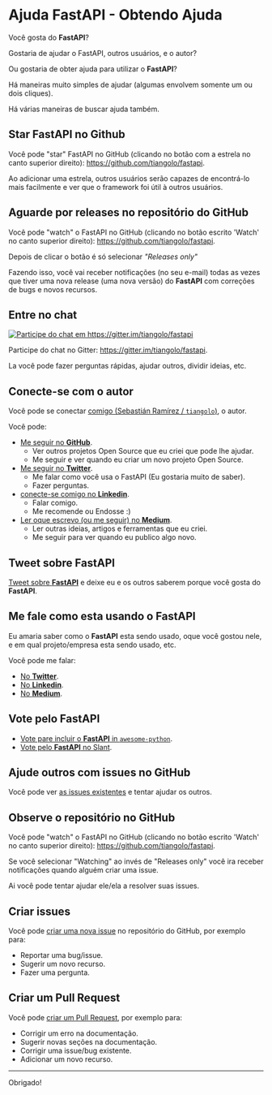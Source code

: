 # Ajuda FastAPI - Obtendo Ajuda

Você gosta do **FastAPI**?

Gostaria de ajudar o FastAPI, outros usuários, e o autor?

Ou gostaria de obter ajuda para utilizar o **FastAPI**?

Há maneiras muito simples de ajudar (algumas envolvem somente um ou dois cliques). 

Há várias maneiras de buscar ajuda também.

## Star **FastAPI** no Github

Você pode "star" FastAPI no GitHub (clicando no botão com a estrela no canto superior direito): <a href="https://github.com/tiangolo/fastapi" class="external-link" target="_blank">https://github.com/tiangolo/fastapi</a>.

Ao adicionar uma estrela, outros usuários serão capazes de encontrá-lo mais facilmente e ver que o framework foi útil à outros usuários.

## Aguarde por releases no repositório do GitHub

Você pode "watch" o FastAPI no GitHub (clicando no botão escrito 'Watch' no canto superior direito): <a href="https://github.com/tiangolo/fastapi" class="external-link" target="_blank">https://github.com/tiangolo/fastapi</a>.

Depois de clicar o botão é só selecionar _"Releases only"_

Fazendo isso, você vai receber notificações (no seu e-mail) todas as vezes que tiver uma nova release (uma nova versão) do **FastAPI** com correções de bugs e novos recursos.

## Entre no chat

<a href="https://gitter.im/tiangolo/fastapi?utm_source=badge&utm_medium=badge&utm_campaign=pr-badge&utm_content=badge" target="_blank">
    <img src="https://badges.gitter.im/tiangolo/fastapi.svg" alt="Participe do chat em https://gitter.im/tiangolo/fastapi">
</a>

Participe do chat no Gitter: <a href="https://gitter.im/tiangolo/fastapi" class="external-link" target="_blank">https://gitter.im/tiangolo/fastapi</a>.

La você pode fazer perguntas rápidas, ajudar outros, dividir ideias, etc.

## Conecte-se com o autor

Você pode se conectar <a href="https://tiangolo.com" class="external-link" target="_blank">comigo (Sebastián Ramírez / `tiangolo`)</a>, o autor.
    
Você pode:

* <a href="https://github.com/tiangolo" class="external-link" target="_blank">Me seguir no **GitHub**</a>.
    * Ver outros projetos Open Source que eu criei que pode lhe ajudar.
    * Me seguir e ver quando eu criar um novo projeto Open Source.
* <a href="https://twitter.com/tiangolo" class="external-link" target="_blank">Me seguir no **Twitter**</a>.
    * Me falar como você usa o FastAPI (Eu gostaria muito de saber).
    * Fazer perguntas.
* <a href="https://www.linkedin.com/in/tiangolo/" class="external-link" target="_blank">conecte-se comigo no **Linkedin**</a>.
    * Falar comigo.
    * Me recomende ou Endosse :)
* <a href="https://medium.com/@tiangolo" class="external-link" target="_blank">Ler oque escrevo (ou me seguir) no **Medium**</a>.
    * Ler outras ideias, artigos e ferramentas que eu criei.
    * Me seguir para ver quando eu publico algo novo.

## Tweet sobre **FastAPI**

<a href="https://twitter.com/compose/tweet?text=Estou amando o FastAPI porque... https://github.com/tiangolo/fastapi cc @tiangolo" class="external-link" target="_blank">Tweet sobre **FastAPI**</a> e deixe eu e os outros saberem porque você gosta do **FastAPI**.

## Me fale como esta usando o **FastAPI**

Eu amaria saber como o **FastAPI** esta sendo usado, oque você gostou nele, e em qual projeto/empresa esta sendo usado, etc.

Você pode me falar:

* <a href="https://twitter.com/compose/tweet?text=Oi @tiangolo, Estou usando o FastAPI na..." class="external-link" target="_blank">No **Twitter**</a>.
* <a href="https://www.linkedin.com/in/tiangolo/" class="external-link" target="_blank">No **Linkedin**</a>.
* <a href="https://medium.com/@tiangolo" class="external-link" target="_blank">No **Medium**</a>.

## Vote pelo FastAPI

* <a href="https://github.com/vinta/awesome-python/pull/1209" class="external-link" target="_blank">Vote pare incluir o **FastAPI** in `awesome-python`</a>.
* <a href="https://www.slant.co/options/34241/~fastapi-review" class="external-link" target="_blank">Vote pelo **FastAPI** no Slant</a>.

## Ajude outros com issues no GitHub

Você pode ver <a href="https://github.com/tiangolo/fastapi/issues" class="external-link" target="_blank">as issues existentes</a> e tentar ajudar os outros.

## Observe o repositório no GitHub

Você pode "watch" o FastAPI no GitHub (clicando no botão escrito 'Watch' no canto superior direito): <a href="https://github.com/tiangolo/fastapi" class="external-link" target="_blank">https://github.com/tiangolo/fastapi</a>.

Se você selecionar "Watching" ao invés de "Releases only" você ira receber notificações quando alguém criar uma issue.

Ai você pode tentar ajudar ele/ela a resolver suas issues.

## Criar issues

Você pode <a href="https://github.com/tiangolo/fastapi/issues/new/choose" class="external-link" target="_blank">criar uma nova issue</a> no repositório do GitHub, por exemplo para:

* Reportar uma bug/issue.
* Sugerir um novo recurso.
* Fazer uma pergunta.

## Criar um Pull Request

Você pode <a href="https://github.com/tiangolo/fastapi" class="external-link" target="_blank">criar um Pull Request</a>, por exemplo para:

* Corrigir um erro na documentação.
* Sugerir novas seções na documentação.
* Corrigir uma issue/bug existente.
* Adicionar um novo recurso.

---

Obrigado!
